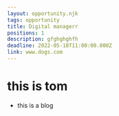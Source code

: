 ```yaml
---
layout: opportunity.njk
tags: opportunity
title: Digital managerr
positions: 1
description: gfghghghfh
deadline: 2022-05-18T11:00:00.000Z
link: www.dogs.com
---
```

# this is tom

* this is a blog